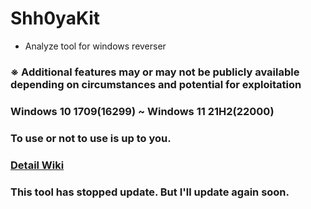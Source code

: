 # Shh0yaKit
- Analyze tool for windows reverser

### ※ Additional features may or may not be publicly available depending on circumstances and potential for exploitation
### Windows 10 1709(16299) ~ Windows 11 21H2(22000)
### To use or not to use is up to you.

### [Detail Wiki](https://github.com/Shhoya/Shh0yaTool/wiki)

### This tool has stopped update. But I'll update again soon.
